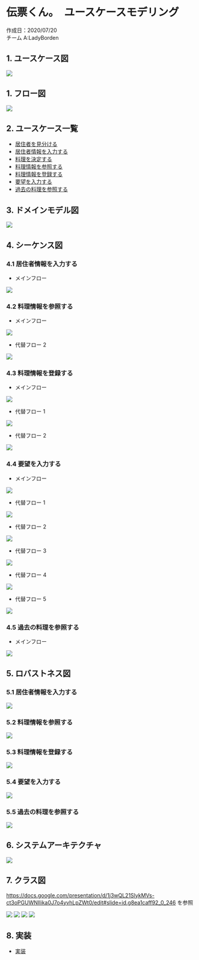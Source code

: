 # 伝票くん。　ユースケースモデリング

作成日：2020/07/20  
チーム A:LadyBorden

## 1. ユースケース図

<img src="./ユースケース/ユースケース図.jpg">

## 1. フロー図

<img src="./ユースケース/フロー図.jpg">

## 2. ユースケース一覧

- [居住者を見分ける](./ユースケース/ユースケース_居住者を見分ける.md)
- [居住者情報を入力する](./ユースケース/ユースケース_居住者情報を入力する.md)
- [料理を決定する](./ユースケース/ユースケース_料理を決定する.md)
- [料理情報を参照する](./ユースケース/ユースケース_料理情報を参照する.md)
- [料理情報を登録する](./ユースケース/ユースケース_料理情報を登録する.md)
- [要望を入力する](./ユースケース/ユースケース_要望を入力する.md)
- [過去の料理を参照する](./ユースケース/ユースケース_過去の料理を参照する.md)

## 3. ドメインモデル図

<img src="./ドメインモデル図.jpg">

## 4. シーケンス図

### 4.1 居住者情報を入力する

- メインフロー

<img src="./シーケンス図/シーケンス図_居住者情報を入力する.jpg">

### 4.2 料理情報を参照する

- メインフロー

<img src="./シーケンス図/シーケンス図_料理情報を参照する.jpg">

- 代替フロー 2

<img src="./シーケンス図/シーケンス図_料理情報を参照する_代替フロー2.jpg">

### 4.3 料理情報を登録する

- メインフロー

<img src="./シーケンス図/シーケンス図_料理情報を登録する.jpg">

- 代替フロー 1

<img src="./シーケンス図/シーケンス図_料理情報を登録する_代替フロー1.jpg">

- 代替フロー 2

<img src="./シーケンス図/シーケンス図_料理情報を登録する_代替フロー2.jpg">

### 4.4 要望を入力する

- メインフロー

<img src="./シーケンス図/シーケンス図_要望を入力する.png">

- 代替フロー 1

<img src="./シーケンス図/シーケンス図_要望を入力する_代替フロー1.png">

- 代替フロー 2

<img src="./シーケンス図/シーケンス図_要望を入力する_代替フロー2.png">

- 代替フロー 3

<img src="./シーケンス図/シーケンス図_要望を入力する_代替フロー3.png">

- 代替フロー 4

<img src="./シーケンス図/シーケンス図_要望を入力する_代替フロー4.png">

- 代替フロー 5

<img src="./シーケンス図/シーケンス図_要望を入力する_代替フロー5.png">

### 4.5 過去の料理を参照する

- メインフロー

<img src="./シーケンス図/シーケンス図_過去の料理を参照する.jpg">

## 5. ロバストネス図

### 5.1 居住者情報を入力する

<img src="./ロバストネス図/ロバストネス図_居住者情報を入力する.png">

### 5.2 料理情報を参照する

<img src="./ロバストネス図/ロバストネス図_料理情報を参照する.jpg">

### 5.3 料理情報を登録する

<img src="./ロバストネス図/ロバストネス図_料理情報を登録する.jpg">

### 5.4 要望を入力する

<img src="./ロバストネス図/ロバストネス図_要望を入力する.png">

### 5.5 過去の料理を参照する

<img src="./ロバストネス図/ロバストネス図_過去の料理を参照する.png">

## 6. システムアーキテクチャ

<img src="./システムアーキテクチャ.jpg">

## 7. クラス図
https://docs.google.com/presentation/d/1j3wQL21SlykMVs-ct3oPGUWNIIika0J7o4yvhLpZWt0/edit#slide=id.g8ea1caff92_0_246 を参照  

<img src="./クラス図/クラス図1.jpg">
<img src="./クラス図/クラス図2.jpg">
<img src="./クラス図/クラス図3.jpg">
<img src="./クラス図/クラス図4.jpg">

## 8. 実装

- [実装](./実装/README.md)
